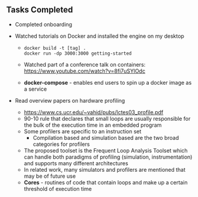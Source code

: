 ## Tasks Completed

- Completed onboarding

- Watched tutorials on Docker and installed the engine on my desktop

  - ```
    docker build -t [tag] .
    docker run -dp 3000:3000 getting-started
    ```
    
  - Watched part of a conference talk on containers: https://www.youtube.com/watch?v=8fi7uSYlOdc
  
  - **docker-compose** - enables end users to spin up a docker image as a service
  
- Read overview papers on hardware profiling

  - https://www.cs.ucr.edu/~vahid/pubs/lctes03_profile.pdf
  - 90-10 rule that declares that small loops are usually responsible for the bulk of the execution time in an embedded program
  - Some profilers are specific to an instruction set
    - Compilation based and simulation based are the two broad categories for profilers
  - The proposed toolset is the Frequent Loop Analysis Toolset which can handle both paradigms of profiling (simulation, instrumentation) and supports many different architectures
  - In related work, many simulators and profilers are mentioned that may be of future use
  - **Cores** - routines of code that contain loops and make up a certain threshold of execution time


